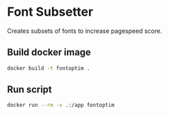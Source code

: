 # Font Subsetter
Creates subsets of fonts to increase pagespeed score.

## Build docker image
```bash
docker build -t fontoptim .
```

## Run script

```bash
docker run --rm -v .:/app fontoptim
```
